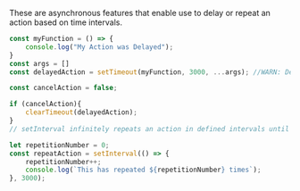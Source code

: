 These are asynchronous features that enable use to delay or repeat an action based on time intervals.

```js
const myFunction = () => {
	console.log("My Action was Delayed");
}
const args = []
const delayedAction = setTimeout(myFunction, 3000, ...args); //WARN: Delay is passed in ms

const cancelAction = false;

if (cancelAction){
	clearTimeout(delayedAction);
}
// setInterval infinitely repeats an action in defined intervals until cancelled

let repetitionNumber = 0;
const repeatAction = setInterval(() => {
	repetitionNumber++;
	console.log(`This has repeated ${repetitionNumber} times`);
}, 3000);
```